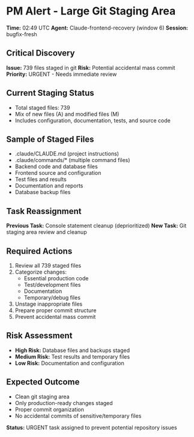 # PM Alert - Large Git Staging Area

**Time:** 02:49 UTC
**Agent:** Claude-frontend-recovery (window 6)
**Session:** bugfix-fresh

## Critical Discovery

**Issue:** 739 files staged in git
**Risk:** Potential accidental mass commit
**Priority:** URGENT - Needs immediate review

## Current Staging Status

- Total staged files: 739
- Mix of new files (A) and modified files (M)
- Includes configuration, documentation, tests, and source code

## Sample of Staged Files

- .claude/CLAUDE.md (project instructions)
- .claude/commands/* (multiple command files)
- Backend code and database files
- Frontend source and configuration
- Test files and results
- Documentation and reports
- Database backup files

## Task Reassignment

**Previous Task:** Console statement cleanup (deprioritized)
**New Task:** Git staging area review and cleanup

## Required Actions

1. Review all 739 staged files
2. Categorize changes:
   - Essential production code
   - Test/development files
   - Documentation
   - Temporary/debug files
3. Unstage inappropriate files
4. Prepare proper commit structure
5. Prevent accidental mass commit

## Risk Assessment

- **High Risk:** Database files and backups staged
- **Medium Risk:** Test results and temporary files
- **Low Risk:** Documentation and configuration

## Expected Outcome

- Clean git staging area
- Only production-ready changes staged
- Proper commit organization
- No accidental commits of sensitive/temporary files

**Status:** URGENT task assigned to prevent potential repository issues
